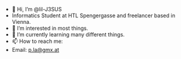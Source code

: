 - 👋 Hi, I’m @lil-J3SUS
- Informatics Student at HTL Spengergasse and freelancer based in Vienna.
- 👀 I’m interested in most things.
- 🌱 I’m currently learning many different things.
- 📫 How to reach me: 
- Email: p.la@gmx.at

<!---
lil-J3SUS/lil-J3SUS is a ✨ special ✨ repository because its `README.md` (this file) appears on your GitHub profile.
You can click the Preview link to take a look at your changes.
--->
